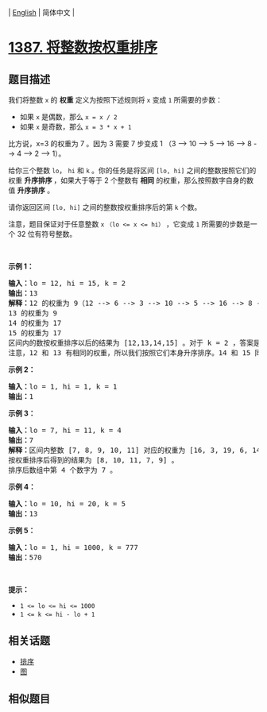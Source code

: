 
| [English](README_EN.md) | 简体中文 |

# [1387. 将整数按权重排序](https://leetcode-cn.com/problems/sort-integers-by-the-power-value/)

## 题目描述

<p>我们将整数 <code>x</code>&nbsp;的 <strong>权重</strong> 定义为按照下述规则将 <code>x</code>&nbsp;变成 <code>1</code>&nbsp;所需要的步数：</p>

<ul>
	<li>如果&nbsp;<code>x</code>&nbsp;是偶数，那么&nbsp;<code>x = x / 2</code></li>
	<li>如果&nbsp;<code>x</code>&nbsp;是奇数，那么&nbsp;<code>x = 3 * x + 1</code></li>
</ul>

<p>比方说，x=3 的权重为 7 。因为 3 需要 7 步变成 1 （3 --&gt; 10 --&gt; 5 --&gt; 16 --&gt; 8 --&gt; 4 --&gt; 2 --&gt; 1）。</p>

<p>给你三个整数&nbsp;<code>lo</code>，&nbsp;<code>hi</code> 和&nbsp;<code>k</code>&nbsp;。你的任务是将区间&nbsp;<code>[lo, hi]</code>&nbsp;之间的整数按照它们的权重&nbsp;<strong>升序排序&nbsp;</strong>，如果大于等于 2 个整数有&nbsp;<strong>相同</strong>&nbsp;的权重，那么按照数字自身的数值&nbsp;<strong>升序排序</strong>&nbsp;。</p>

<p>请你返回区间&nbsp;<code>[lo, hi]</code>&nbsp;之间的整数按权重排序后的第&nbsp;<code>k</code>&nbsp;个数。</p>

<p>注意，题目保证对于任意整数&nbsp;<code>x</code>&nbsp;<code>（lo &lt;= x &lt;= hi）</code>&nbsp;，它变成&nbsp;<code>1</code> 所需要的步数是一个 32 位有符号整数。</p>

<p>&nbsp;</p>

<p><strong>示例 1：</strong></p>

<pre><strong>输入：</strong>lo = 12, hi = 15, k = 2
<strong>输出：</strong>13
<strong>解释：</strong>12 的权重为 9（12 --&gt; 6 --&gt; 3 --&gt; 10 --&gt; 5 --&gt; 16 --&gt; 8 --&gt; 4 --&gt; 2 --&gt; 1）
13 的权重为 9
14 的权重为 17
15 的权重为 17
区间内的数按权重排序以后的结果为 [12,13,14,15] 。对于 k = 2 ，答案是第二个整数也就是 13 。
注意，12 和 13 有相同的权重，所以我们按照它们本身升序排序。14 和 15 同理。
</pre>

<p><strong>示例 2：</strong></p>

<pre><strong>输入：</strong>lo = 1, hi = 1, k = 1
<strong>输出：</strong>1
</pre>

<p><strong>示例 3：</strong></p>

<pre><strong>输入：</strong>lo = 7, hi = 11, k = 4
<strong>输出：</strong>7
<strong>解释：</strong>区间内整数 [7, 8, 9, 10, 11] 对应的权重为 [16, 3, 19, 6, 14] 。
按权重排序后得到的结果为 [8, 10, 11, 7, 9] 。
排序后数组中第 4 个数字为 7 。
</pre>

<p><strong>示例 4：</strong></p>

<pre><strong>输入：</strong>lo = 10, hi = 20, k = 5
<strong>输出：</strong>13
</pre>

<p><strong>示例 5：</strong></p>

<pre><strong>输入：</strong>lo = 1, hi = 1000, k = 777
<strong>输出：</strong>570
</pre>

<p>&nbsp;</p>

<p><strong>提示：</strong></p>

<ul>
	<li><code>1 &lt;= lo &lt;= hi &lt;= 1000</code></li>
	<li><code>1 &lt;= k &lt;= hi - lo + 1</code></li>
</ul>


## 相关话题

- [排序](https://leetcode-cn.com/tag/sort)
- [图](https://leetcode-cn.com/tag/graph)

## 相似题目


